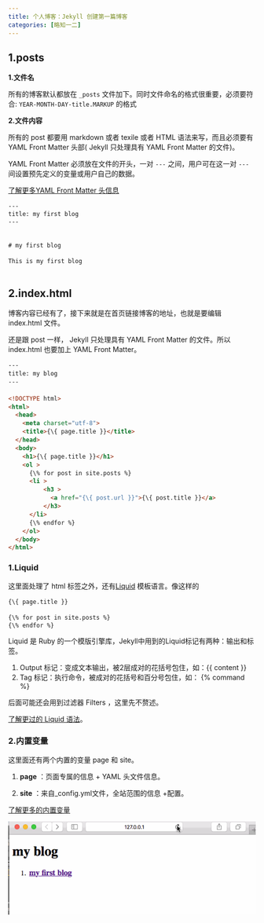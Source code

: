 ```yaml
---
title: 个人博客：Jekyll 创建第一篇博客
categories: [略知一二]
---
```



## 1.posts
**1.文件名**

所有的博客默认都放在 `_posts` 文件加下。同时文件命名的格式很重要，必须要符合: `YEAR-MONTH-DAY-title.MARKUP` 的格式

**2.文件内容**

所有的 post 都要用 markdown 或者 texile 或者 HTML 语法来写，而且必须要有 YAML Front Matter 头部( Jekyll 只处理具有 YAML Front Matter 的文件)。


YAML Front Matter 必须放在文件的开头，一对 `---` 之间，用户可在这一对  `---` 间设置预先定义的变量或用户自己的数据。

[了解更多YAML Front Matter 头信息](http://jekyll.com.cn/docs/frontmatter/)



```
---
title: my first blog
---


# my first blog

This is my first blog


```

## 2.index.html

博客内容已经有了，接下来就是在首页链接博客的地址，也就是要编辑 index.html 文件。

还是跟 post 一样， Jekyll 只处理具有 YAML Front Matter 的文件。所以 index.html 也要加上 YAML Front Matter。


```html
---
title: my blog
---

<!DOCTYPE html>
<html>
  <head>
    <meta charset="utf-8">
    <title>{\{ page.title }}</title>
  </head>
  <body>
    <h1>{\{ page.title }}</h1>
    <ol >
      {\% for post in site.posts %}
      <li >
          <h3 >
            <a href="{\{ post.url }}">{\{ post.title }}</a>
          </h3>
      </li>
      {\% endfor %}
    </ol>
  </body>
</html>

```



### 1.Liquid
这里面处理了 html 标签之外，还有[Liquid](https://github.com/Shopify/liquid/wiki) 模板语言。像这样的

```
{\{ page.title }}

{\% for post in site.posts %}
{\% endfor %}
```

Liquid 是 Ruby 的一个模版引擎库，Jekyll中用到的Liquid标记有两种：输出和标签。

1. Output 标记：变成文本输出，被2层成对的花括号包住，如：\{\{ content \}\}
2. Tag 标记：执行命令，被成对的花括号和百分号包住，如： {\% command %}

后面可能还会用到过滤器 Filters ，这里先不赘述。

[了解更过的 Liquid 语法](https://liquid.bootcss.com)。


### 2.内置变量
这里面还有两个内置的变量 page 和 site。

1. **page** ：页面专属的信息 + YAML 头文件信息。

2. **site** ：来自_config.yml文件，全站范围的信息 +配置。


[了解更多的内置变量](http://jekyll.com.cn/docs/variables/)

![jekyll-2](https://raw.githubusercontent.com/DullDevil/pics/master/jekyll/jekyll-2.gif)

